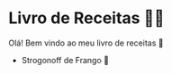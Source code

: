# Livro de Receitas :woman_cook:

Olá! Bem vindo ao meu livro de receitas :clap:

- Strogonoff de Frango :chicken:

  

